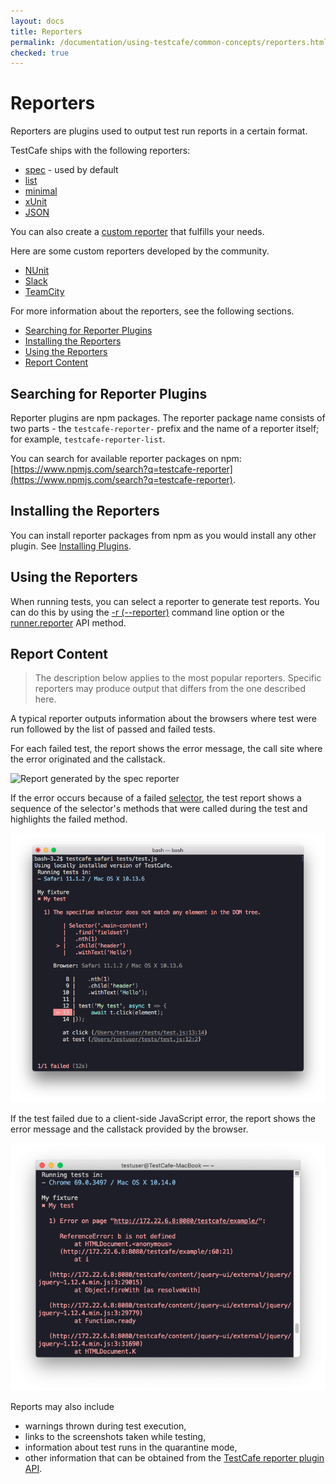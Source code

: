 ```yaml
---
layout: docs
title: Reporters
permalink: /documentation/using-testcafe/common-concepts/reporters.html
checked: true
---
```

# Reporters

Reporters are plugins used to output test run reports in a certain format.

TestCafe ships with the following reporters:

* [spec](https://github.com/DevExpress/testcafe-reporter-spec) - used by default
* [list](https://github.com/DevExpress/testcafe-reporter-list)
* [minimal](https://github.com/DevExpress/testcafe-reporter-minimal)
* [xUnit](https://github.com/DevExpress/testcafe-reporter-xunit)
* [JSON](https://github.com/DevExpress/testcafe-reporter-json)

You can also create a [custom reporter](/testcafe/documentation/extending-testcafe/reporter-plugin/) that fulfills your needs.

Here are some custom reporters developed by the community.

* [NUnit](https://github.com/AndreyBelym/testcafe-reporter-nunit)
* [Slack](https://github.com/Shafied/testcafe-reporter-slack)
* [TeamCity](https://github.com/Soluto/testcafe-reporter-teamcity)

For more information about the reporters, see the following sections.

* [Searching for Reporter Plugins](#searching-for-reporter-plugins)
* [Installing the Reporters](#installing-the-reporters)
* [Using the Reporters](#using-the-reporters)
* [Report Content](#report-content)

## Searching for Reporter Plugins

Reporter plugins are npm packages. The reporter package name consists of two parts - the `testcafe-reporter-` prefix and the name of a reporter itself; for example, `testcafe-reporter-list`.

You can search for available reporter packages on npm: [https://www.npmjs.com/search?q=testcafe-reporter](https://www.npmjs.com/search?q=testcafe-reporter).

## Installing the Reporters

You can install reporter packages from npm as you would install any other plugin. See [Installing Plugins](../../extending-testcafe/README.md#installing-plugins).

## Using the Reporters

When running tests, you can select a reporter to generate test reports.
You can do this by using the
[-r (--reporter)](../command-line-interface.md#-r-namefile---reporter-namefile) command line option or the
[runner.reporter](../programming-interface/runner.md#reporter) API method.

## Report Content

> The description below applies to the most popular reporters. Specific reporters may produce output that differs from the one described here.

A typical reporter outputs information about the browsers where test were run followed by the list of passed and failed tests.

For each failed test, the report shows the error message, the call site where the error originated and the callstack.

![Report generated by the spec reporter](https://raw.githubusercontent.com/DevExpress/testcafe-reporter-spec/master/media/preview.png)

If the error occurs because of a failed [selector](../../test-api/selecting-page-elements/selectors/README.md), the test report shows a sequence of the selector's methods that were called during the test and highlights the failed method.

![Selector methods in a report](../../../images/failed-selector-report.png)

If the test failed due to a client-side JavaScript error, the report shows the error message and the callstack provided by the browser.

![JS error stack in a report](../../../images/js-error-stack.png)

Reports may also include

* warnings thrown during test execution,
* links to the screenshots taken while testing,
* information about test runs in the quarantine mode,
* other information that can be obtained from the [TestCafe reporter plugin API](../../extending-testcafe/reporter-plugin/reporter-methods.md).